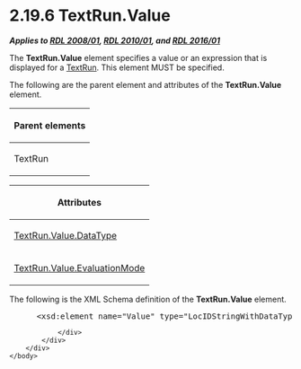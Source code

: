 <html dir="LTR" xmlns:mshelp="http://msdn.microsoft.com/mshelp" xmlns:ddue="http://ddue.schemas.microsoft.com/authoring/2003/5" xmlns:xlink="http://www.w3.org/1999/xlink" xmlns:tool="http://www.microsoft.com/tooltip">
    <head>
        <meta http-equiv="Content-Type" content="text/html; CHARSET=utf-8"></meta>
        <meta name="save" content="history"></meta>
        <title>2.19.6 TextRun.Value</title>
        <xml>
            <mshelp:toctitle title="2.19.6 TextRun.Value"></mshelp:toctitle>
            <mshelp:rltitle title="[MS-RDL]: TextRun.Value"></mshelp:rltitle>
            <mshelp:keyword index="A" term="99982bda-2dd1-4626-b8ef-da888d95f4ff"></mshelp:keyword>
            <mshelp:attr name="DCSext.ContentType" value="open specification"></mshelp:attr>
            <mshelp:attr name="AssetID" value="99982bda-2dd1-4626-b8ef-da888d95f4ff"></mshelp:attr>
            <mshelp:attr name="TopicType" value="kbRef"></mshelp:attr>
            <mshelp:attr name="DCSext.Title" value="[MS-RDL]: TextRun.Value" />
        </xml>
    </head>
    <body>
        <div id="header">
            <h1 class="heading">2.19.6 TextRun.Value</h1>
        </div>
        <div id="mainSection">
            <div id="mainBody">
                <div id="allHistory" class="saveHistory"></div>
                <div id="sectionSection0" class="section" name="collapseableSection">
                    

<p><b><i>Applies to </i></b><a href="1e855f94-4617-47e4-b89e-0856c6cb420f.md"><b><i>RDL 2008/01</i></b></a><b><i>,
</i></b><a href="3428e690-a348-4ec7-8a6a-8efb42d2cdee.md"><b><i>RDL 2010/01</i></b></a><b><i>,
and </i></b><a href="52ce3983-2bfc-4e72-9359-42aaf5fe4509.md"><b><i>RDL 2016/01</i></b></a></p>

<p>The <b>TextRun.Value</b> element specifies a value or an
expression that is displayed for a <a href="90623d67-443b-4480-9869-e03277a6223a.md">TextRun</a>. This element MUST
be specified.</p>

<p>The following are the parent element and attributes of the <b>TextRun.Value</b>
element.</p>

<table>
 <thead>
  <tr>
   <th>
   <p>Parent elements</p>
   </th>
  </tr>
 </thead>
 <tr>
  <td>
  <p>TextRun</p>
  </td>
 </tr>
</table>

<p> </p>

<table>
 <thead>
  <tr>
   <th>
   <p>Attributes</p>
   </th>
  </tr>
 </thead>
 <tr>
  <td>
  <p><a href="3dd0a173-f53a-4ffd-abc7-daef0b0186c7.md">TextRun.Value.DataType</a></p>
  </td>
 </tr>
 <tr>
  <td>
  <p><a href="41e408d6-5fb7-4380-a15b-eb73af686a5e.md">TextRun.Value.EvaluationMode</a></p>
  </td>
 </tr>
</table>

<p>The following is the XML Schema definition of the <b>TextRun.Value</b>
element.</p>

<dl>
<dd>
<div><pre> &lt;xsd:element name=&quot;Value&quot; type=&quot;LocIDStringWithDataTypeAttribute&quot; minOccurs=&quot;1&quot; /&gt;
</pre></div>
</dd></dl>


                </div>
            </div>
        </div>
    </body>
</html>